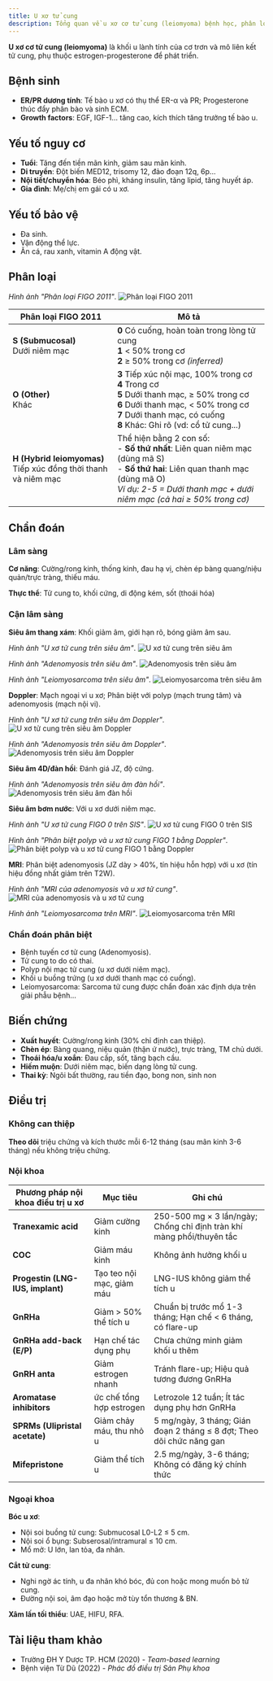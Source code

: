 ```yaml
---
title: U xơ tử cung
description: Tổng quan về u xơ cơ tử cung (leiomyoma) bệnh học, phân loại, chẩn đoán và điều trị nội - ngoại khoa.
---
```


**U xơ cơ tử cung (leiomyoma)** là khối u lành tính của cơ trơn và mô liên kết tử cung, phụ thuộc estrogen-progesterone để phát triển.

## Bệnh sinh

- **ER/PR dương tính**: Tế bào u xơ có thụ thể ER-α và PR; Progesterone thúc đẩy phân bào và sinh ECM.
- **Growth factors**: EGF, IGF-1... tăng cao, kích thích tăng trưởng tế bào u.

## Yếu tố nguy cơ

- **Tuổi**: Tăng đến tiền mãn kinh, giảm sau mãn kinh.
- **Di truyền**: Đột biến MED12, trisomy 12, đảo đoạn 12q, 6p...
- **Nội tiết/chuyển hóa**: Béo phì, kháng insulin, tăng lipid, tăng huyết áp.
- **Gia đình**: Mẹ/chị em gái có u xơ.

## Yếu tố bảo vệ

- Đa sinh.
- Vận động thể lực.
- Ăn cá, rau xanh, vitamin A động vật.

## Phân loại

_Hình ảnh "Phân loại FIGO 2011"_.
![Phân loại FIGO 2011](./_images/phan-loai-u-xo-tu-cung-figo-2011.jpg)

| Phân loại FIGO 2011                                               | Mô tả                                                                                                                                                                                                               |
| ----------------------------------------------------------------- | ------------------------------------------------------------------------------------------------------------------------------------------------------------------------------------------------------------------- |
| **S (Submucosal)**<br>Dưới niêm mạc                               | **0** Có cuống, hoàn toàn trong lòng tử cung<br>**1** < 50% trong cơ<br>**2** ≥ 50% trong cơ _(inferred)_                                                                                                           |
| **O (Other)**<br>Khác                                             | **3** Tiếp xúc nội mạc, 100% trong cơ<br>**4** Trong cơ<br>**5** Dưới thanh mạc, ≥ 50% trong cơ<br>**6** Dưới thanh mạc, < 50% trong cơ<br>**7** Dưới thanh mạc, có cuống<br>**8** Khác: Ghi rõ (vd: cổ tử cung...) |
| **H (Hybrid leiomyomas)**<br>Tiếp xúc đồng thời thanh và niêm mạc | Thể hiện bằng 2 con số:<br>- **Số thứ nhất**: Liên quan niêm mạc (dùng mã S)<br>- **Số thứ hai**: Liên quan thanh mạc (dùng mã O)<br>_Ví dụ: 2-5 = Dưới thanh mạc + dưới niêm mạc (cả hai ≥ 50% trong cơ)_          |

## Chẩn đoán

### Lâm sàng

**Cơ năng**: Cường/rong kinh, thống kinh, đau hạ vị, chèn ép bàng quang/niệu quản/trực tràng, thiếu máu.

**Thực thể**: Tử cung to, khối cứng, di động kém, sốt (thoái hóa)

### Cận lâm sàng

**Siêu âm thang xám**: Khối giảm âm, giới hạn rõ, bóng giảm âm sau.

_Hình ảnh "U xơ tử cung trên siêu âm"_.
![U xơ tử cung trên siêu âm](./_images/u-xo-tu-cung-tren-sieu-am.png)

_Hình ảnh "Adenomyosis trên siêu âm"_.
![Adenomyosis trên siêu âm](./_images/adenomyosis-tren-sieu-am.png)

_Hình ảnh "Leiomyosarcoma trên siêu âm"_.
![Leiomyosarcoma trên siêu âm](./_images/leiomyosarcoma-tren-sieu-am.png)

**Doppler**: Mạch ngoại vi u xơ; Phân biệt với polyp (mạch trung tâm) và adenomyosis (mạch nội vi).

_Hình ảnh "U xơ tử cung trên siêu âm Doppler"_.
![U xơ tử cung trên siêu âm Doppler](./_images/u-xo-tu-cung-tren-sieu-am-doppler.png)

_Hình ảnh "Adenomyosis trên siêu âm Doppler"_.
![Adenomyosis trên siêu âm Doppler](./_images/adenomyosis-tren-sieu-am-doppler.png)

**Siêu âm 4D/đàn hồi**: Đánh giá JZ, độ cứng.

_Hình ảnh "Adenomyosis trên siêu âm đàn hồi"_.
![Adenomyosis trên siêu âm đàn hồi](./_images/adenomyosis-tren-sieu-am-dan-hoi.png)

**Siêu âm bơm nước**: Với u xơ dưới niêm mạc.

_Hình ảnh "U xơ tử cung FIGO 0 trên SIS"_.
![U xơ tử cung FIGO 0 trên SIS](./_images/u-xo-tu-cung-figo-0-qua-sis.png)

_Hình ảnh "Phân biệt polyp và u xơ tử cung FIGO 1 bằng Doppler"_.
![Phân biệt polyp và u xơ tử cung FIGO 1 bằng Doppler](./_images/phan-biet-polyp-va-u-xo-tu-cung-figo-1-bang-doppler.png)

**MRI**: Phân biệt adenomyosis (JZ dày > 40%, tín hiệu hỗn hợp) với u xơ (tín hiệu đồng nhất giảm trên T2W).

_Hình ảnh "MRI của adenomyosis và u xơ tử cung"_.
![MRI của adenomyosis và u xơ tử cung](./_images/adenomyosis-u-xo-tu-cung-tren-mri.png)

_Hình ảnh "Leiomyosarcoma trên MRI"_.
![Leiomyosarcoma trên MRI](./_images/leiomyosarcoma-tren-mri.png)

### Chẩn đoán phân biệt

- Bệnh tuyến cơ tử cung (Adenomyosis).
- Tử cung to do có thai.
- Polyp nội mạc tử cung (u xơ dưới niêm mạc).
- Khối u buồng trứng (u xơ dưới thanh mạc có cuống).
- Leiomyosarcoma: Sarcoma tử cung được chẩn đoán xác định dựa trên giải phẫu bệnh...

## Biến chứng

- **Xuất huyết**: Cường/rong kinh (30% chỉ định can thiệp).
- **Chèn ép**: Bàng quang, niệu quản (thận ứ nước), trực tràng, TM chủ dưới.
- **Thoái hóa/u xoắn**: Đau cấp, sốt, tăng bạch cầu.
- **Hiếm muộn**: Dưới niêm mạc, biến dạng lòng tử cung.
- **Thai kỳ**: Ngôi bất thường, rau tiền đạo, bong non, sinh non

## Điều trị

### Không can thiệp

**Theo dõi** triệu chứng và kích thước mỗi 6-12 tháng (sau mãn kinh 3-6 tháng) nếu không triệu chứng.

### Nội khoa

| Phương pháp nội khoa điều trị u xơ | Mục tiêu                  | Ghi chú                                                               |
| ---------------------------------- | ------------------------- | --------------------------------------------------------------------- |
| **Tranexamic acid**                | Giảm cường kinh           | 250-500 mg × 3 lần/ngày; Chống chỉ định tràn khí màng phổi/thuyên tắc |
| **COC**                            | Giảm máu kinh             | Không ảnh hưởng khối u                                                |
| **Progestin (LNG-IUS, implant)**   | Tạo teo nội mạc, giảm máu | LNG-IUS không giảm thể tích u                                         |
| **GnRHa**                          | Giảm > 50% thể tích u     | Chuẩn bị trước mổ 1-3 tháng; Hạn chế < 6 tháng, có flare-up           |
| **GnRHa add-back (E/P)**           | Hạn chế tác dụng phụ      | Chưa chứng minh giảm khối u thêm                                      |
| **GnRH anta**                      | Giảm estrogen nhanh       | Tránh flare-up; Hiệu quả tương đương GnRHa                            |
| **Aromatase inhibitors**           | ức chế tổng hợp estrogen  | Letrozole 12 tuần; Ít tác dụng phụ hơn GnRHa                          |
| **SPRMs (Ulipristal acetate)**     | Giảm chảy máu, thu nhỏ u  | 5 mg/ngày, 3 tháng; Gián đoạn 2 tháng ≤ 8 đợt; Theo dõi chức năng gan |
| **Mifepristone**                   | Giảm thể tích u           | 2.5 mg/ngày, 3-6 tháng; Không có đăng ký chính thức                   |

### Ngoại khoa

**Bóc u xơ**:

- Nội soi buồng tử cung: Submucosal L0-L2 ≤ 5 cm.
- Nội soi ổ bụng: Subserosal/intramural ≤ 10 cm.
- Mổ mở: U lớn, lan tỏa, đa nhân.

**Cắt tử cung**:

- Nghi ngờ ác tính, u đa nhân khó bóc, đủ con hoặc mong muốn bỏ tử cung.
- Đường nội soi, âm đạo hoặc mở tùy tổn thương & BN.

**Xâm lấn tối thiểu**: UAE, HIFU, RFA.

## Tài liệu tham khảo

- Trường ĐH Y Dược TP. HCM (2020) - _Team-based learning_
- Bệnh viện Từ Dũ (2022) - _Phác đồ điều trị Sản Phụ khoa_
